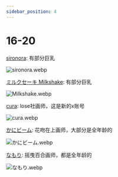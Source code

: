 ```yaml
---
sidebar_position: 4
---
```


# 16-20

[sironora](https://www.pixiv.net/users/13000627/illustrations): 有部分巨乳

![sironora.webp](https://p.inari.site/usr/1818/68a05ed96462e.webp)

[ミルクセーキ Milkshake](https://www.pixiv.net/users/569672/illustrations): 有部分巨乳

![Milkshake.webp](https://p.inari.site/usr/1818/68a06394a4e68.webp)

[cura](https://x.com/curacuracura/media): lose社画师，这是新的x账号

![cura.webp](https://p.inari.site/usr/1818/68a080b77a575.webp)

[かにビーム](https://www.pixiv.net/users/3439325/illustrations): 花吻在上画师，大部分是全年龄的

![かにビーム.webp](https://p.inari.site/usr/1818/68a05932e5eb4.webp)

[なもり](https://x.com/_namori_/media): 摇曳百合画师，都是全年龄的

![なもり.webp](https://p.inari.site/usr/1818/68a05ed8392bf.webp)